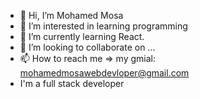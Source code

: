 - 👋 Hi, I’m Mohamed Mosa
- 👀 I’m interested in learning programming
- 🌱 I’m currently learning React.
- 💞️ I’m looking to collaborate on ...
- 📫 How to reach me => my gmial: mohamedmosawebdevloper@gmail.com
- I'm a full stack developer

<!---
Masry2001/Masry2001 is a ✨ special ✨ repository because its `README.md` (this file) appears on your GitHub profile.
You can click the Preview link to take a look at your changes.
--->
